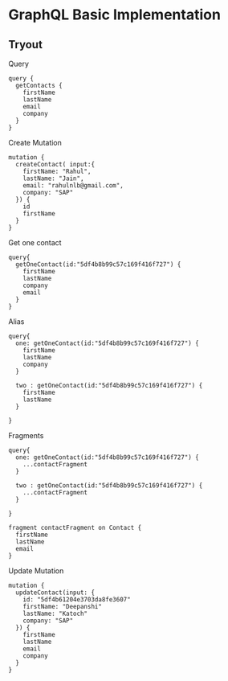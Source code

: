 # GraphQL Basic Implementation

## Tryout

Query

```gql
query {
  getContacts {
    firstName
    lastName
    email
    company
  }
}
```

Create Mutation

```gql
mutation {
  createContact( input:{
    firstName: "Rahul",
    lastName: "Jain",
    email: "rahulnlb@gmail.com",
    company: "SAP"
  }) {
    id
    firstName
  }
}
```

Get one contact

```gql
query{
  getOneContact(id:"5df4b8b99c57c169f416f727") {
    firstName
    lastName
    company
    email
  }
}
```

Alias

```gql
query{
  one: getOneContact(id:"5df4b8b99c57c169f416f727") {
    firstName
    lastName
    company
  }
  
  two : getOneContact(id:"5df4b8b99c57c169f416f727") {
    firstName
    lastName
  }
  
}
```

Fragments

```gql
query{
  one: getOneContact(id:"5df4b8b99c57c169f416f727") {
    ...contactFragment
  }
  
  two : getOneContact(id:"5df4b8b99c57c169f416f727") {
    ...contactFragment
  }
  
}

fragment contactFragment on Contact {
  firstName
  lastName
  email
}
```

Update Mutation

```gql
mutation {
  updateContact(input: {
    id: "5df4b61204e3703da8fe3607"
    firstName: "Deepanshi"
    lastName: "Katoch"
    company: "SAP"
  }) {
    firstName
    lastName
    email
    company
  }
}
```
